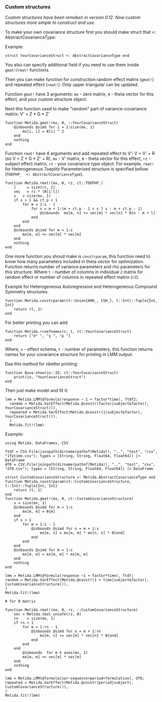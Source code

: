 ### Custom structures

*Custom structures have been remaken in version 0.12. Now custom structures more simple to construct and use.*

To make your own covariance structure first you should make struct that <: AbstractCovarianceType:

Example:

```
struct YourCovarianceStruct <: AbstractCovarianceType end
```

You also can specify additional field if you need to use them inside `gmat!`/`rmat!` functions.

Then you can make function for construction random effect matrix (`gmat!`) and repeated effect (`rmat!`). Only upper triangular can be updated.

Function `gmat!` have 3 arguments: `mx` - zero matrix, `θ` - theta vector for this effect, and your custom structure object.

Next this function used to make "random" part of variance-covariance matrix: V' = Z * G * Z'

```
function Metida.gmat!(mx, θ, ::YourCovarianceStruct)
    @inbounds @simd for i = 1:size(mx, 1)
        mx[i, i] = θ[i] ^ 2
    end
    nothing
end
```

Function `rmat!` have 4 arguments and add repeated effect to V': V = V' + R (so V = Z * G * Z' + R), `mx` - V' matrix, `θ` - theta vector for this effect, `rz` - subject effect matrix, `ct` - your covariance type object. For example, `rmat!` for Heterogeneous Toeplitz Parameterized structure is specified bellow (`TOEPHP_  <: AbstractCovarianceType`).

```
function Metida.rmat!(mx, θ, rz, ct::TOEPHP_)
    l     = size(rz, 2)
    vec   = rz * (θ[1:l])
    s   = size(mx, 1)
    if s > 1 && ct.p > 1
        for m = 1:s - 1
            for n = m + 1:(m + ct.p - 1 > s ? s : m + ct.p - 1)
                @inbounds  mx[m, n] += vec[m] * vec[n] * θ[n - m + l]
            end
        end
    end
    @inbounds @simd for m = 1:s
        mx[m, m] += vec[m] * vec[m]
    end
    nothing
end
```

One more function you shoud make is `covstrparam`, this function need to know how many parameters included in theta vector for optimization. Function returns number of variance parameters and rho parameters for this structure. Where `t` - number of columns in individual `Z` matrix for random effect or number of columns in repeated effect matrix (`rZ`).

Example for Heterogeneous Autoregressive and Heterogeneous Compound Symmetry structures:

```
function Metida.covstrparam(ct::Union{ARH_, CSH_}, t::Int)::Tuple{Int, Int}
    return (t, 1)
end
```

For better printing you can add:

```
function Metida.rcoefnames(s, t, ct::YourCovarianceStruct)
    return ["σ² ", "γ ", "ρ "]
end
```

Where, `s` - effect schema, `t` - number of parameters, this function returns names for your covariance structure for printing in LMM output.

Daa this method for nbetter printing:

```
function Base.show(io::IO, ct::YourCovarianceStruct)
    print(io, "YourCovarianceStruct")
end
```

Then just make model and fit it:

```
lmm = Metida.LMM(@formula(response ~ 1 + factor*time), ftdf2;
  random = Metida.VarEffect(Metida.@covstr(factor|subject&factor), YourCovarianceStruct()),
  repeated = Metida.VarEffect(Metida.@covstr(1|subject&factor), YourCovarianceStruct()),
  )
  Metida.fit!(lmm)
```

Example:

```@example lmmexample
using Metida, DataFrames, CSV

ftdf = CSV.File(joinpath(dirname(pathof(Metida)), "..", "test", "csv",  "1fptime.csv"); types = [String, String, Float64, Float64]) |> DataFrame
df0 = CSV.File(joinpath(dirname(pathof(Metida)), "..", "test", "csv",  "df0.csv"); types = [String, String, Float64, Float64]) |> DataFrame

struct CustomCovarianceStructure <: Metida.AbstractCovarianceType end
function Metida.covstrparam(ct::CustomCovarianceStructure, t::Int)::Tuple{Int, Int}
    return (t, 1)
end
function Metida.gmat!(mx, θ, ct::CustomCovarianceStructure)
    s = size(mx, 1)
    @inbounds @simd for m = 1:s
        mx[m, m] = θ[m]
    end
    if s > 1
        for m = 1:s - 1
            @inbounds @simd for n = m + 1:s
                mx[m, n] = mx[m, m] * mx[n, n] * θ[end]
            end
        end
    end
    @inbounds @simd for m = 1:s
        mx[m, m] = mx[m, m] * mx[m, m]
    end
    nothing
end

lmm = Metida.LMM(@formula(response ~1 + factor*time), ftdf;
random = Metida.VarEffect(Metida.@covstr(1 + time|subject&factor), CustomCovarianceStructure()),
)
Metida.fit!(lmm)

# for R matrix

function Metida.rmat!(mx, θ, rz, ::CustomCovarianceStructure)
    vec = Metida.tmul_unsafe(rz, θ)
    rn    = size(mx, 1)
    if rn > 1
        for m = 1:rn - 1
            @inbounds @simd for n = m + 1:rn
                mx[m, n] += vec[m] * vec[n] * θ[end]
            end
        end
    end
        @inbounds  for m ∈ axes(mx, 1)
        mx[m, m] += vec[m] * vec[m]
    end
    nothing
end

lmm = Metida.LMM(@formula(var~sequence+period+formulation), df0;
repeated = Metida.VarEffect(Metida.@covstr(period|subject), CustomCovarianceStructure()),
)
Metida.fit!(lmm)
```

